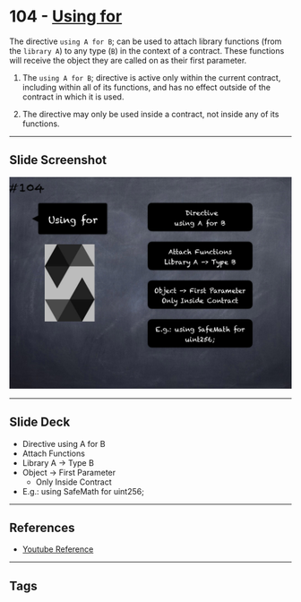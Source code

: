 # 104 - [Using for](Using%20for.md)
The directive `using A for B`; can be used to attach library functions (from the `library A`) to any type (`B`) in the context of a contract. These functions will receive the object they are called on as their first parameter.

1. The `using A for B`; directive is active only within the current contract, including within all of its functions, and has no effect outside of the contract in which it is used. 
    
2. The directive may only be used inside a contract, not inside any of its functions.

___
## Slide Screenshot
![104.png](../images/solidity201/104.png)
___
## Slide Deck
- Directive using A for B
- Attach Functions
- Library A -> Type B
- Object -> First Parameter
	- Only Inside Contract
- E.g.: using SafeMath for uint256;
___
## References
- [Youtube Reference](https://youtu.be/3bFgsmsQXrE?t=353)
___
## Tags